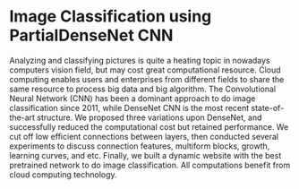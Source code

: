 # Image Classification using PartialDenseNet CNN

Analyzing and classifying pictures is quite a heating topic in nowadays computers vision field, but may cost great computational resource. Cloud computing enables users and enterprises from different fields to share the same resource to process big data and big algorithm. The Convolutional Neural Network (CNN) has been a dominant approach to do image classification since 2011, while DenseNet CNN is the most recent state-of-the-art structure. We proposed three variations upon DenseNet, and successfully reduced the computational cost but retained performance. We cut off low efficient connections between layers, then conducted several experiments to discuss connection features, multiform blocks, growth, learning curves, and etc. Finally, we built a dynamic website with the best pretrained network to do image classification. All computations benefit from cloud computing technology.
